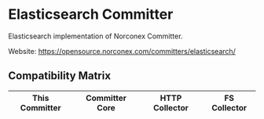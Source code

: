 Elasticsearch Committer
==============

Elasticsearch implementation of Norconex Committer.

Website: https://opensource.norconex.com/committers/elasticsearch/

## Compatibility Matrix

| This Committer   | Committer Core | HTTP Collector | FS Collector |
| ---------------- | -------------- | -------------- | ------------ |

  